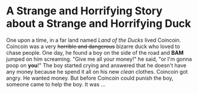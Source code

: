 # A Strange and Horrifying Story about a Strange and Horrifying Duck

One upon a time, in a far land named _Land of the Ducks_ lived Coincoin.
Coincoin was a very ~~horrible and dangerous~~ bizarre duck who loved to chase people.
One day, he found a boy on the side of the road and **BAM** jumped on him screaming.
"Give me all your money!" he said, "or I'm gonna poop on **you**!"
The boy started crying and answered that he doesn't have any money because he spend it all on his new _clean_ clothes.
Coincoin got angry. He wanted money. But before Coincoin could punish the boy, someone came to help the boy. It was ...
